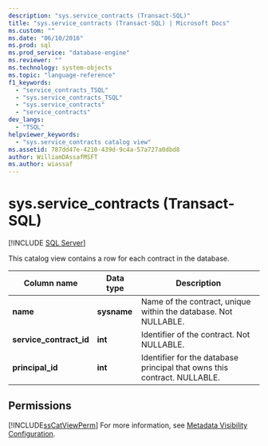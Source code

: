 ```yaml
---
description: "sys.service_contracts (Transact-SQL)"
title: "sys.service_contracts (Transact-SQL) | Microsoft Docs"
ms.custom: ""
ms.date: "06/10/2016"
ms.prod: sql
ms.prod_service: "database-engine"
ms.reviewer: ""
ms.technology: system-objects
ms.topic: "language-reference"
f1_keywords: 
  - "service_contracts_TSQL"
  - "sys.service_contracts_TSQL"
  - "sys.service_contracts"
  - "service_contracts"
dev_langs: 
  - "TSQL"
helpviewer_keywords: 
  - "sys.service_contracts catalog view"
ms.assetid: 787dd47e-4210-439d-9c4a-57a727a0dbd8
author: WilliamDAssafMSFT
ms.author: wiassaf
---
```

# sys.service_contracts (Transact-SQL)
[!INCLUDE [SQL Server](../../includes/applies-to-version/sqlserver.md)]

  This catalog view contains a row for each contract in the database.  
  
|Column name|Data type|Description|  
|-----------------|---------------|-----------------|  
|**name**|**sysname**|Name of the contract, unique within the database. Not NULLABLE.|  
|**service_contract_id**|**int**|Identifier of the contract. Not NULLABLE.|  
|**principal_id**|**int**|Identifier for the database principal that owns this contract. NULLABLE.|  
  
## Permissions  
 [!INCLUDE[ssCatViewPerm](../../includes/sscatviewperm-md.md)] For more information, see [Metadata Visibility Configuration](../../relational-databases/security/metadata-visibility-configuration.md).  
  
  
